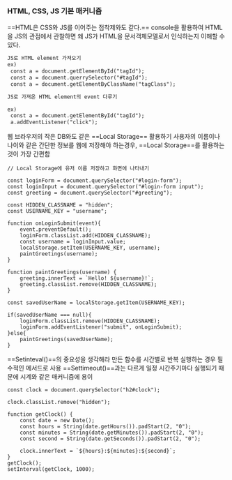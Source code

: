 ### HTML, CSS, JS 기본 매커니즘

==HTML은 CSS와 JS를 이어주는 접착제와도 같다.==
console을 활용하여 HTML을 JS의 관점에서 관찰하면 왜 JS가 HTML을 문서객체모델로서 인식하는지 이해할 수 있다.

```markdown
JS로 HTML element 가져오기
ex) 
 const a = document.getElementById("tagId");
 const a = document.querrySelector("#tagId");
 const a = document.getElementByClassName("tagClass");
```


```markdown
JS로 가져온 HTML element의 event 다루기

ex)
 const a = document.getElementById("tagId");
 a.addEventListener("click");
```

웹 브라우저의 작은 DB와도 같은 ==Local Storage== 활용하기
사용자의 이름이나 나이와 같은 간단한 정보를 웹에 저장해야 하는경우, ==Local Storage==를 활용하는 것이 가장 간편함
```JS
// Local Storage에 유저 이름 저장하고 화면에 나타내기

const loginForm = document.querySelector("#login-form");
const loginInput = document.querySelector("#login-form input");
const greeting = document.querySelector("#greeting");

const HIDDEN_CLASSNAME = "hidden";
const USERNAME_KEY = "username";

function onLoginSubmit(event){
    event.preventDefault();
    loginForm.classList.add(HIDDEN_CLASSNAME);
    const username = loginInput.value;
    localStorage.setItem(USERNAME_KEY, username);
    paintGreetings(username);
}

function paintGreetings(username) {
    greeting.innerText = `Hello! ${username}!`;
    greeting.classList.remove(HIDDEN_CLASSNAME);
}

const savedUserName = localStorage.getItem(USERNAME_KEY);

if(savedUserName === null){
    loginForm.classList.remove(HIDDEN_CLASSNAME);
    loginForm.addEventListener("submit", onLoginSubmit);
}else{
    paintGreetings(savedUserName);
}

```

==Setinteval()==의 중요성을 생각해라
만든 함수를 시간별로 반복 실행하는 경우 필수적인 메서드로 사용
==Settimeout()==과는 다르게 일정 시간주기마다 실행되기 때문에 시계와 같은 매커니즘에 용이
```JS
const clock = document.querySelector("h2#clock");

clock.classList.remove("hidden");

function getClock() {
    const date = new Date();
    const hours = String(date.getHours()).padStart(2, "0");
    const minutes = String(date.getMinutes()).padStart(2, "0");
    const second = String(date.getSeconds()).padStart(2, "0");

    clock.innerText = `${hours}:${minutes}:${second}`;
}
getClock();
setInterval(getClock, 1000);
```

